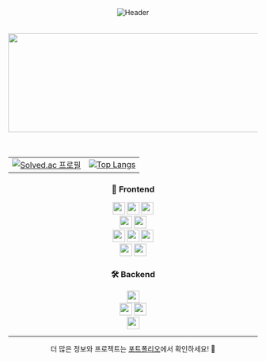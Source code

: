 <div align="center">
  <img src="https://capsule-render.vercel.app/api?type=Soft&color=gradient&height=150&text=Jun's%20GitHub&fontSize=40&animation=fadeIn&fontColor=FFFFFF" alt="Header" />
  <br><br><br>
  <img src="https://render.gitanimals.org/lines/backbone94?pet-id=621710787967160673" width="1000" height="200"/>
  <br><br><br>
  
  <table>
    <tr>
      <td>
        <a href="https://solved.ac/backbone94">
          <img src="http://mazassumnida.wtf/api/v2/generate_badge?boj=backbone94" alt="Solved.ac 프로필" />
        </a>
      </td>
      <td>
        <a href="https://github-readme-stats.vercel.app/api/top-langs/?username=backbone94&layout=compact&theme=tokyonight">
          <img src="https://github-readme-stats.vercel.app/api/top-langs/?username=backbone94&layout=compact&theme=tokyonight" alt="Top Langs" />
        </a>
      </td>
    </tr>
  </table>

  ### 🎨 Frontend
  <img src="https://img.shields.io/badge/-HTML5-E34F26?logo=html5&logoColor=white&style=for-the-badge" height="25"/> 
  <img src="https://img.shields.io/badge/-CSS3-1572B6?logo=css3&logoColor=white&style=for-the-badge" height="25"/>
  <img src="https://img.shields.io/badge/-TailwindCSS-06B6D4?logo=tailwindcss&logoColor=white&style=for-the-badge" height="25"/><br/>
  <img src="https://img.shields.io/badge/-JavaScript-F7DF1E?logo=javascript&logoColor=black&style=for-the-badge" height="25"/> 
  <img src="https://img.shields.io/badge/-TypeScript-3178C6?logo=typescript&logoColor=white&style=for-the-badge" height="25"/><br/>
  <img src="https://img.shields.io/badge/-React-61DAFB?logo=react&logoColor=white&style=for-the-badge" height="25"/>
  <img src="https://img.shields.io/badge/-React%20Query-FF4154?logo=reactquery&logoColor=white&style=for-the-badge" height="25"/>
  <img src="https://img.shields.io/badge/-Redux-764ABC?logo=redux&logoColor=white&style=for-the-badge" height="25"/><br/>
  <img src="https://img.shields.io/badge/-Angular-DD0031?logo=angular&logoColor=white&style=for-the-badge" height="25"/>
  <img src="https://img.shields.io/badge/-Next.js-white?logo=next.js&logoColor=black&style=for-the-badge" height="25"/>
  
  ### 🛠️ Backend
  <img src="https://img.shields.io/badge/-Node.js-339933?logo=node.js&logoColor=white&style=for-the-badge" height="25"/><br/>
  <img src="https://img.shields.io/badge/-Java-007396?logo=java&logoColor=white&style=for-the-badge" height="25"/> 
  <img src="https://img.shields.io/badge/-Spring%20Boot-6DB33F?logo=spring-boot&logoColor=white&style=for-the-badge" height="25"/><br/>
  <img src="https://img.shields.io/badge/-MySQL-4479A1?logo=mysql&logoColor=white&style=for-the-badge" height="25"/>

  ---

  더 많은 정보와 프로젝트는 [포트폴리오](https://next-portfolio-orcin-nu.vercel.app/)에서 확인하세요! 👋

</div>
